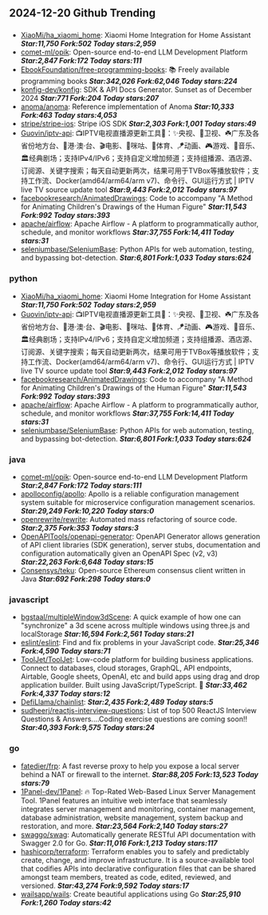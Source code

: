 ## 2024-12-20 Github Trending

### 
* [XiaoMi/ha_xiaomi_home](https://github.com/XiaoMi/ha_xiaomi_home): Xiaomi Home Integration for Home Assistant ***Star:11,750 Fork:502 Today stars:2,959***
* [comet-ml/opik](https://github.com/comet-ml/opik): Open-source end-to-end LLM Development Platform ***Star:2,847 Fork:172 Today stars:111***
* [EbookFoundation/free-programming-books](https://github.com/EbookFoundation/free-programming-books): 📚 Freely available programming books ***Star:342,026 Fork:62,046 Today stars:224***
* [konfig-dev/konfig](https://github.com/konfig-dev/konfig): SDK & API Docs Generator. Sunset as of December 2024 ***Star:771 Fork:204 Today stars:207***
* [anoma/anoma](https://github.com/anoma/anoma): Reference implementation of Anoma ***Star:10,333 Fork:463 Today stars:4,053***
* [stripe/stripe-ios](https://github.com/stripe/stripe-ios): Stripe iOS SDK ***Star:2,303 Fork:1,001 Today stars:49***
* [Guovin/iptv-api](https://github.com/Guovin/iptv-api): 📺IPTV电视直播源更新工具🚀：✨央视、📡卫视、☘️广东及各省份地方台、🌊港·澳·台、🎬电影、🎥咪咕、🏀体育、🪁动画、🎮游戏、🎵音乐、🏛经典剧场；支持IPv4/IPv6；支持自定义增加频道；支持组播源、酒店源、订阅源、关键字搜索；每天自动更新两次，结果可用于TVBox等播放软件；支持工作流、Docker(amd64/arm64/arm v7)、命令行、GUI运行方式 | IPTV live TV source update tool ***Star:9,443 Fork:2,012 Today stars:97***
* [facebookresearch/AnimatedDrawings](https://github.com/facebookresearch/AnimatedDrawings): Code to accompany "A Method for Animating Children's Drawings of the Human Figure" ***Star:11,543 Fork:992 Today stars:393***
* [apache/airflow](https://github.com/apache/airflow): Apache Airflow - A platform to programmatically author, schedule, and monitor workflows ***Star:37,755 Fork:14,411 Today stars:31***
* [seleniumbase/SeleniumBase](https://github.com/seleniumbase/SeleniumBase): Python APIs for web automation, testing, and bypassing bot-detection. ***Star:6,801 Fork:1,033 Today stars:624***

### python
* [XiaoMi/ha_xiaomi_home](https://github.com/XiaoMi/ha_xiaomi_home): Xiaomi Home Integration for Home Assistant ***Star:11,750 Fork:502 Today stars:2,959***
* [Guovin/iptv-api](https://github.com/Guovin/iptv-api): 📺IPTV电视直播源更新工具🚀：✨央视、📡卫视、☘️广东及各省份地方台、🌊港·澳·台、🎬电影、🎥咪咕、🏀体育、🪁动画、🎮游戏、🎵音乐、🏛经典剧场；支持IPv4/IPv6；支持自定义增加频道；支持组播源、酒店源、订阅源、关键字搜索；每天自动更新两次，结果可用于TVBox等播放软件；支持工作流、Docker(amd64/arm64/arm v7)、命令行、GUI运行方式 | IPTV live TV source update tool ***Star:9,443 Fork:2,012 Today stars:97***
* [facebookresearch/AnimatedDrawings](https://github.com/facebookresearch/AnimatedDrawings): Code to accompany "A Method for Animating Children's Drawings of the Human Figure" ***Star:11,543 Fork:992 Today stars:393***
* [apache/airflow](https://github.com/apache/airflow): Apache Airflow - A platform to programmatically author, schedule, and monitor workflows ***Star:37,755 Fork:14,411 Today stars:31***
* [seleniumbase/SeleniumBase](https://github.com/seleniumbase/SeleniumBase): Python APIs for web automation, testing, and bypassing bot-detection. ***Star:6,801 Fork:1,033 Today stars:624***

### java
* [comet-ml/opik](https://github.com/comet-ml/opik): Open-source end-to-end LLM Development Platform ***Star:2,847 Fork:172 Today stars:111***
* [apolloconfig/apollo](https://github.com/apolloconfig/apollo): Apollo is a reliable configuration management system suitable for microservice configuration management scenarios. ***Star:29,249 Fork:10,220 Today stars:0***
* [openrewrite/rewrite](https://github.com/openrewrite/rewrite): Automated mass refactoring of source code. ***Star:2,375 Fork:353 Today stars:3***
* [OpenAPITools/openapi-generator](https://github.com/OpenAPITools/openapi-generator): OpenAPI Generator allows generation of API client libraries (SDK generation), server stubs, documentation and configuration automatically given an OpenAPI Spec (v2, v3) ***Star:22,263 Fork:6,648 Today stars:15***
* [Consensys/teku](https://github.com/Consensys/teku): Open-source Ethereum consensus client written in Java ***Star:692 Fork:298 Today stars:0***

### javascript
* [bgstaal/multipleWindow3dScene](https://github.com/bgstaal/multipleWindow3dScene): A quick example of how one can "synchronize" a 3d scene across multiple windows using three.js and localStorage ***Star:16,594 Fork:2,561 Today stars:21***
* [eslint/eslint](https://github.com/eslint/eslint): Find and fix problems in your JavaScript code. ***Star:25,346 Fork:4,590 Today stars:71***
* [ToolJet/ToolJet](https://github.com/ToolJet/ToolJet): Low-code platform for building business applications. Connect to databases, cloud storages, GraphQL, API endpoints, Airtable, Google sheets, OpenAI, etc and build apps using drag and drop application builder. Built using JavaScript/TypeScript. 🚀 ***Star:33,462 Fork:4,337 Today stars:12***
* [DefiLlama/chainlist](https://github.com/DefiLlama/chainlist):  ***Star:2,435 Fork:2,489 Today stars:5***
* [sudheerj/reactjs-interview-questions](https://github.com/sudheerj/reactjs-interview-questions): List of top 500 ReactJS Interview Questions & Answers....Coding exercise questions are coming soon!! ***Star:40,393 Fork:9,575 Today stars:24***

### go
* [fatedier/frp](https://github.com/fatedier/frp): A fast reverse proxy to help you expose a local server behind a NAT or firewall to the internet. ***Star:88,205 Fork:13,523 Today stars:79***
* [1Panel-dev/1Panel](https://github.com/1Panel-dev/1Panel): 🔥 Top-Rated Web-Based Linux Server Management Tool. 1Panel features an intuitive web interface that seamlessly integrates server management and monitoring, container management, database administration, website management, system backup and restoration, and more. ***Star:23,564 Fork:2,140 Today stars:27***
* [swaggo/swag](https://github.com/swaggo/swag): Automatically generate RESTful API documentation with Swagger 2.0 for Go. ***Star:11,016 Fork:1,213 Today stars:117***
* [hashicorp/terraform](https://github.com/hashicorp/terraform): Terraform enables you to safely and predictably create, change, and improve infrastructure. It is a source-available tool that codifies APIs into declarative configuration files that can be shared amongst team members, treated as code, edited, reviewed, and versioned. ***Star:43,274 Fork:9,592 Today stars:17***
* [wailsapp/wails](https://github.com/wailsapp/wails): Create beautiful applications using Go ***Star:25,910 Fork:1,260 Today stars:42***
